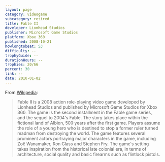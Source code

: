 ```yaml
---
layout: page
category: videogame
subcategory: retired
title: Fable II
developer: Lionhead Studios
publisher: Microsoft Game Studios
platform: Xbox 360
published: 2008-10-21
howlongtobeat: 53
difficulty: --
trophyGuide: --
durationHours: --
trophies: 20/66
percent: 30
link: --
date: 2010-01-02
---
```


From [Wikipedia](https://en.wikipedia.org/wiki/Fable_II):

> Fable II is a 2008 action role-playing video game developed by Lionhead Studios and published by Microsoft Game Studios for Xbox 360. The game is the second installment in the Fable game series, and the sequel to 2004's Fable. The story takes place within the fictional land of Albion, 500 years after the first game. Players assume the role of a young hero who is destined to stop a former ruler turned madman from destroying the world. The game features several prominent actors portraying major characters in the game, including Zoë Wanamaker, Ron Glass and Stephen Fry. The game's setting takes inspiration from the historical late colonial era, in terms of architecture, social quality and basic firearms such as flintlock pistols.
